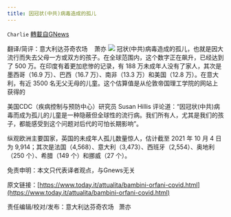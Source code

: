 ```yaml
---
title: 因冠状(中共)病毒造成的孤儿
---
```

`Charlie` [轉載自GNews](https://gnews.org/zh-hans/1590968/)

翻译/简评：意大利达芬奇农场    萧亦
![](https://assets.gnews.org/wp-content/uploads/2021/10/10132-1.jpg)
冠状(中共)病毒造成的孤儿，也就是因大流行而失去父母一方或双方的孩子。在全球范围内，这个数字正在飙升，已经达到了 500 万。在印度有着更加悲惨的记录，有 188 万未成年人没有了家人，其次是墨西哥（16.9 万）、巴西（16.7 万）、南非（13.3 万）和美国（12.8 万）。在意大利，有近 3500 名无父无母的儿童。这个估算值是从伦敦帝国理工学院的网站上获得的

美国CDC（疾病控制与预防中心）研究员 Susan Hillis 评论道：“因冠状(中共)病毒而成为孤儿的儿童是一种隐蔽但全球性的流行病。我们所有人，尤其是我们的孩子，都能感受到这个问题对后代的可怕长期影响”。

纵观欧洲主要国家，英国的未成年人孤儿数量惊人，估计截至 2021 年 10 月 4 日为 9,914；其次是法国（4,568）、意大利（3,473）、西班牙（2,554）、奥地利（250 个）、希腊（149 个）和挪威（27 个）。

免责申明：本文只代表译者观点，与Gnews无关

原文链接：[https://www.today.it/attualita/bambini-orfani-covid.html](https://www.today.it/attualita/bambini-orfani-covid.html)

责任编辑/校对/发布：意大利达芬奇农场   萧亦
